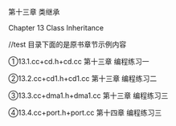 
第十三章 类继承

Chapter 13 	Class Inheritance

//test 目录下面的是原书章节示例内容

①13.1.cc+cd.h+cd.cc 第十三章 编程练习一

②13.2.cc+cd1.h+cd1.cc 第十三章 编程练习二

③13.3.cc+dma1.h+dma1.cc 第十三章 编程练习三

④13.4.cc+port.h+port.cc 第十四章 编程练习三
